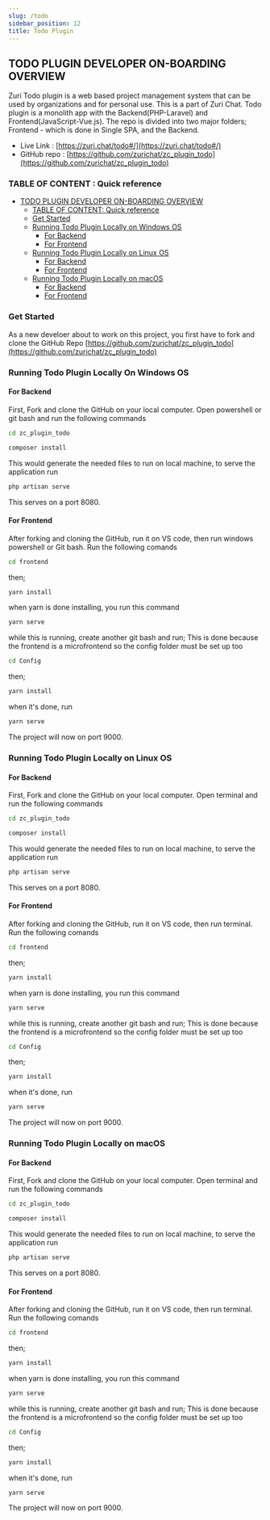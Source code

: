 ```yaml
---
slug: /todo
sidebar_position: 12
title: Todo Plugin
---
```


## TODO PLUGIN DEVELOPER ON-BOARDING OVERVIEW
Zuri Todo plugin is a web based project management system that can be used by organizations and for personal use. This is a part of Zuri Chat. Todo plugin is a monolith app with the Backend(PHP-Laravel) and Frontend(JavaScript-Vue.js). The repo is divided into two major folders; Frontend - which is done in Single SPA, and the Backend.

- Live Link : [https://zuri.chat/todo#/](https://zuri.chat/todo#/)
- GitHub repo : [https://github.com/zurichat/zc_plugin_todo](https://github.com/zurichat/zc_plugin_todo)

### TABLE OF CONTENT : Quick reference

- [TODO PLUGIN DEVELOPER ON-BOARDING OVERVIEW](#todo-plugin-developer-on-boarding-overview)
    - [TABLE OF CONTENT: Quick reference](#table-of-content-quick-reference)
    - [Get Started](#get-started)
    - [Running Todo Plugin Locally on Windows OS](#running-todo-plugin-locally-on-windows-os)
         - [For Backend](#for-backend)
         - [For Frontend](#for-frontend)
    - [Running Todo Plugin Locally on Linux OS](#running-todo-plugin-locally-on-linux-os)
        - [For Backend](#for-backend)
        - [For Frontend](#for-frontend)
    - [Running Todo Plugin Locally on macOS](#running-todo-plugin-locally-on-macos)
        - [For Backend](#for-backend)
        - [For Frontend](#for-frontend)

 ### Get Started
 As a new develoer about to work on this project, you first have to fork and clone the GitHub Repo  [https://github.com/zurichat/zc_plugin_todo](https://github.com/zurichat/zc_plugin_todo)

### Running Todo Plugin Locally On Windows OS
#### For Backend
First, Fork and clone the GitHub on your local computer. Open powershell or git bash and run the following commands
```bash
cd zc_plugin_todo

composer install
```
This would generate the needed files to run on local machine, to serve the application run
```bash
php artisan serve
```
This serves on a port 8080.

#### For Frontend
After forking and cloning the GitHub, run it on VS code, then run windows powershell or Git bash. Run the following comands
```bash
cd frontend
```
then; 
```bash
yarn install
```
when yarn is done installing, you run this command
```bash
yarn serve
```
while this is running, create another git bash and run;
This is done because the frontend is a microfrontend so the config folder must be set up too

```bash
cd Config
```
then;
```bash
yarn install
```
when it's done, run
```bash
yarn serve
```
The project will now on port 9000.


### Running Todo Plugin Locally on Linux OS
#### For Backend
 First, Fork and clone the GitHub on your local computer. Open terminal and run the following commands
```bash
cd zc_plugin_todo

composer install
```
This would generate the needed files to run on local machine, to serve the application run
```bash
php artisan serve
```
This serves on a port 8080.

#### For Frontend
After forking and cloning the GitHub, run it on VS code, then run terminal. Run the following comands
```bash
cd frontend
```
then; 
```bash
yarn install
```
when yarn is done installing, you run this command
```bash
yarn serve
```
while this is running, create another git bash and run;
This is done because the frontend is a microfrontend so the config folder must be set up too

```bash
cd Config
```
then;
```bash
yarn install
```
when it's done, run
```bash
yarn serve
```
The project will now on port 9000.


### Running Todo Plugin Locally on macOS
#### For Backend
 First, Fork and clone the GitHub on your local computer. Open terminal and run the following commands
```bash
cd zc_plugin_todo

composer install
```
This would generate the needed files to run on local machine, to serve the application run
```bash
php artisan serve
```
This serves on a port 8080.

#### For Frontend
After forking and cloning the GitHub, run it on VS code, then run terminal. Run the following comands
```bash
cd frontend
```
then; 
```bash
yarn install
```
when yarn is done installing, you run this command
```bash
yarn serve
```
while this is running, create another git bash and run;
This is done because the frontend is a microfrontend so the config folder must be set up too

```bash
cd Config
```
then;
```bash
yarn install
```
when it's done, run
```bash
yarn serve
```
The project will now on port 9000.